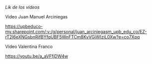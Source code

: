 *Lik de los videos*

Video Juan Manuel Arciniegas

https://upbeduco-my.sharepoint.com/:v:/g/personal/juan_arciniegasm_upb_edu_co/EZ-rT2l6eXNGsbnRifBYfqUBF5WnFTCm8KvVGiWIziL0Xw?e=co7Xpq

Video Valentina Franco 

https://youtu.be/a_aVFfjDW4w
